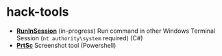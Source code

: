 # hack-tools

- [**RunInSession**](https://github.com/du0ngpv/hack-tools/blob/master/RunInSession.md) (in-progress) Run command in other Windows Terminal Session (`nt authority\system` required) (C#)
- [**PrtSc**](https://github.com/du0ngpv/hack-tools/blob/master/PrtSc.ps1) Screenshot tool (Powershell)
